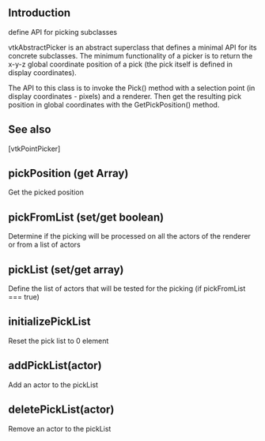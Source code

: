 ## Introduction

define API for picking subclasses

vtkAbstractPicker is an abstract superclass that defines a minimal API for its concrete subclasses.
The minimum functionality of a picker is to return the x-y-z global coordinate position of a pick (the pick itself is defined in display coordinates).

The API to this class is to invoke the Pick() method with a selection point (in display coordinates - pixels)
and a renderer. Then get the resulting pick position in global coordinates with the GetPickPosition() method.

## See also

[vtkPointPicker]

## pickPosition (get Array) 

Get the picked position

## pickFromList (set/get boolean)

Determine if the picking will be processed on all the actors of the renderer or
from a list of actors

## pickList (set/get array)

Define the list of actors that will be tested for the picking (if pickFromList === true)

## initializePickList

Reset the pick list to 0 element

## addPickList(actor)

Add an actor to the pickList

## deletePickList(actor)

Remove an actor to the pickList